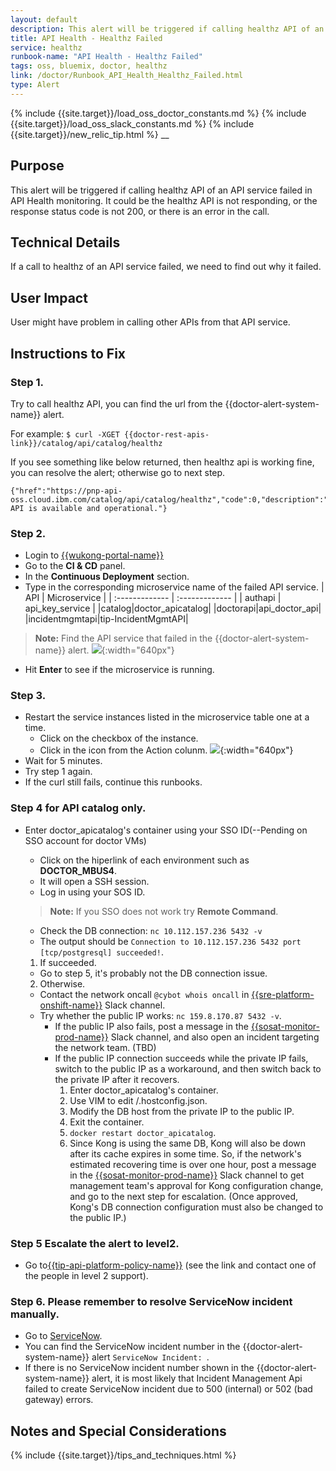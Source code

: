 ```yaml
---
layout: default
description: This alert will be triggered if calling healthz API of an API service failed in API Health monitoring.
title: API Health - Healthz Failed
service: healthz
runbook-name: "API Health - Healthz Failed"
tags: oss, bluemix, doctor, healthz
link: /doctor/Runbook_API_Health_Healthz_Failed.html
type: Alert
---
```

{% include {{site.target}}/load_oss_doctor_constants.md %}
{% include {{site.target}}/load_oss_slack_constants.md %}
{% include {{site.target}}/new_relic_tip.html %}
__

## Purpose
This alert will be triggered if calling healthz API of an API service failed in API Health monitoring. It could be the healthz API is not responding, or the response status code is not 200, or there is an error in the call.

## Technical Details
If a call to healthz of an API service failed, we need to find out why it failed.

## User Impact
User might have problem in calling other APIs from that API service.

## Instructions to Fix

### Step 1.
Try to call healthz API, you can find the url from the {{doctor-alert-system-name}} alert.

For example:
  `$ curl -XGET {{doctor-rest-apis-link}}/catalog/api/catalog/healthz`

  If you see something like below returned, then healthz api is working fine, you can resolve the alert; otherwise go to next step.

  ```
  {"href":"https://pnp-api-oss.cloud.ibm.com/catalog/api/catalog/healthz","code":0,"description":"The API is available and operational."}
  ```

### Step 2.
  * Login to [{{wukong-portal-name}}]({{wukong-portal-link}})
  * Go to the **CI & CD** panel.
  * In the **Continuous Deployment** section.
  * Type in the corresponding microservice name of the failed API service.
  | API    | Microservice     |
  | :------------- | :------------- |
  | authapi       | api_key_service |
  |catalog|doctor_apicatalog|
  |doctorapi|api_doctor_api|
  |incidentmgmtapi|tip-IncidentMgmtAPI|



  >**Note:** Find the API service that failed in the {{doctor-alert-system-name}} alert.
  ![]({{site.baseurl}}/docs/runbooks/doctor/images/pd/api_service_failed.png){:width="640px"}
  * Hit **Enter** to see if the microservice is running.



### Step 3.
  - Restart the service instances listed in the microservice table one at a time.
    - Click on the checkbox of the instance.
    - Click in the icon from the Action colunm.
    ![]({{site.baseurl}}/docs/runbooks/doctor/images/wukong/cicd/doctor_apicatalog_restart.png){:width="640px"}
  - Wait for 5 minutes.
  - Try step 1 again.
  - If the curl still fails, continue this runbooks.
### Step 4 for API catalog only.
  - Enter doctor_apicatalog's container using your SSO ID(--Pending on SSO account for doctor VMs)
    - Click on the hiperlink of each environment such as **DOCTOR_MBUS4**.
    - It will open a SSH session.
    - Log in using your SOS ID.
    >**Note:** If you SSO does not work try **Remote Command**.

    - Check the DB connection:
      `nc 10.112.157.236 5432 -v`
    - The output should be
      `Connection to 10.112.157.236 5432 port [tcp/postgresql] succeeded!`.
    1. If succeeded.
      - Go to step 5, it's probably not the DB connection issue.
    2. Otherwise.
      - Contact the network oncall `@cybot whois oncall` in [{{sre-platform-onshift-name}}]({{sre-platform-onshift-link}}) Slack channel.
      - Try whether the public IP works:
        `nc 159.8.170.87 5432 -v`.
        - If the public IP also fails, post a message in the [{{sosat-monitor-prod-name}}]({{sosat-monitor-prod-link}}) Slack channel, and also open an incident targeting the network team. (TBD)
        - If the public IP connection succeeds while the private IP fails, switch to the public IP as a workaround, and then switch back to the private IP after it recovers.
           1. Enter doctor_apicatalog's container.
           2. Use VIM to edit /.hostconfig.json.
           3. Modify the DB host from the private IP to the public IP.
           4. Exit the container.
           5. `docker restart doctor_apicatalog`.
           6. Since Kong is using the same DB, Kong will also be down after its cache expires in some time. So, if the network's estimated recovering time is over one hour, post a message in the [{{sosat-monitor-prod-name}}]({{sosat-monitor-prod-link}}) Slack channel to get management team's approval for Kong configuration change, and go to the next step for escalation. (Once approved, Kong's DB connection configuration must also be changed to the public IP.)

### Step 5 Escalate the alert to level2.
- Go to[{{tip-api-platform-policy-name}}]({{tip-api-platform-policy-link}}) (see the link and contact one of the people in level 2 support).

### Step 6. Please remember to resolve ServiceNow incident manually.
- Go to [ServiceNow](https://watson.service-now.com/nav_to.do?uri=%2Fincident_list.do%3Fsysparm_userpref_module%3Db55fbec4c0a800090088e83d7ff500de%26sysparm_query%3Dactive%3Dtrue%5EEQ%26active%3Dtrue%26sysparm_clear_stack%3Dtrue).
- You can find the ServiceNow incident number in the {{doctor-alert-system-name}} alert `ServiceNow Incident: `.
- If there is no ServiceNow incident number shown in the {{doctor-alert-system-name}} alert, it is most likely that Incident Management Api failed to create ServiceNow incident due to 500 (internal) or 502 (bad gateway) errors.

## Notes and Special Considerations

{% include {{site.target}}/tips_and_techniques.html %}
